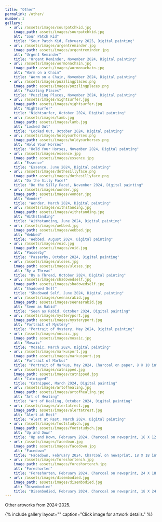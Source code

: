 ```yaml
---
title: "Other"
permalink: /other/
number: 3
gallery:
  - url: /assets/images/sourpatchkid.jpg
    image_path: assets/images/sourpatchkid.jpg
    alt: "Sour Patch Kid"
    title: "Sour Patch Kid, February 2025, Digital painting"
  - url: /assets/images/urgentreminder.jpg
    image_path: assets/images/urgentreminder.jpg
    alt: "Urgent Reminder"
    title: "Urgent Reminder, November 2024, Digital painting"
  - url: /assets/images/wormonachain.jpg
    image_path: assets/images/wormonachain.jpg
    alt: "Worm on a Chain"
    title: "Worm on a Chain, November 2024, Digital painting"
  - url: /assets/images/puzzlingplaces.png
    image_path: assets/images/puzzlingplaces.png
    alt: "Puzzling Places"
    title: "Puzzling Places, November 2024, Digital painting"
  - url: /assets/images/nightsurfer.jpg
    image_path: assets/images/nightsurfer.jpg
    alt: "Nightsurfer"
    title: "Nightsurfer, October 2024, Digital painting"
  - url: /assets/images/lamb.jpg
    image_path: assets/images/lamb.jpg
    alt: "Locked Out"
    title: "Locked Out, October 2024, Digital painting"
  - url: /assets/images/holdyourhorses.png
    image_path: assets/images/holdyourhorses.png
    alt: "Hold Your Horses"
    title: "Hold Your Horses, November 2024, Digital painting"
  - url: /assets/images/essence.jpg
    image_path: assets/images/essence.jpg
    alt: "Essence"
    title: "Essence, June 2024, Digital painting"
  - url: /assets/images/dothesillyface.png
    image_path: assets/images/dothesillyface.png
    alt: "Do the Silly Face!"
    title: "Do the Silly Face!, November 2024, Digital painting"
  - url: /assets/images/wonder.jpg
    image_path: assets/images/wonder.jpg
    alt: "Wonder"
    title: "Wonder, March 2024, Digital painting"
  - url: /assets/images/withstanding.jpg
    image_path: assets/images/withstanding.jpg
    alt: "Withstanding"
    title: "Withstanding, June 2024, Digital painting"
  - url: /assets/images/webbed.jpg
    image_path: assets/images/webbed.jpg
    alt: "Webbed"
    title: "Webbed, August 2024, Digital painting"
  - url: /assets/images/void.jpg
    image_path: assets/images/void.jpg
    alt: "Passerby"
    title: "Passerby, October 2024, Digital painting"
  - url: /assets/images/uloses.jpg
    image_path: assets/images/uloses.jpg
    alt: "By a Thread"
    title: "By a Thread, October 2024, Digital painting"
  - url: /assets/images/shadowedself.jpg
    image_path: assets/images/shadowedself.jpg
    alt: "Shadowed Self"
    title: "Shadowed Self, June 2024, Digital painting"
  - url: /assets/images/seenasrabid.jpg
    image_path: assets/images/seenasrabid.jpg
    alt: "Seen as Rabid"
    title: "Seen as Rabid, October 2024, Digital painting"
  - url: /assets/images/mysteryport.jpg
    image_path: assets/images/mysteryport.jpg
    alt: "Portrait of Mystery"
    title: "Portrait of Mystery, May 2024, Digital painting"
  - url: /assets/images/mosaic.jpg
    image_path: assets/images/mosaic.jpg
    alt: "Mosaic"
    title: "Mosaic, March 2024, Digital painting"
  - url: /assets/images/markusport.jpg
    image_path: assets/images/markusport.jpg
    alt: "Portrait of Markus"
    title: "Portrait of Markus, May 2024, Charcoal on paper, 8 X 10 in"
  - url: /assets/images/catnipped.jpg
    image_path: assets/images/catnipped.jpg
    alt: "Catnipped"
    title: "Catnipped, March 2024, Digital painting"
  - url: /assets/images/artofhealing.jpg
    image_path: assets/images/artofhealing.jpg
    alt: "Art of Healing"
    title: "Art of Healing, October 2024, Digital painting"
  - url: /assets/images/alertatrest.jpg
    image_path: assets/images/alertatrest.jpg
    alt: "Alert at Rest"
    title: "Alert at Rest, March 2024, Digital painting"
  - url: /assets/images/footstudych.jpg
    image_path: assets/images/footstudych.jpg
    alt: "Up and Down"
    title: "Up and Down, February 2024, Charcoal on newsprint, 18 X 12 in"
  - url: /assets/images/facedown.jpg
    image_path: assets/images/facedown.jpg
    alt: "Facedown"
    title: "Facedown, February 2024, Charcoal on newsprint, 18 X 18 in"
  - url: /assets/images/foreshortench.jpg
    image_path: assets/images/foreshortench.jpg
    alt: "Foreshorten"
    title: "Foreshorten, February 2024, Charcoal on newsprint, 24 X 18 in"
  - url: /assets/images/disembodied.jpg
    image_path: assets/images/disembodied.jpg
    alt: "Disembodied"
    title: "Disembodied, February 2024, Charcoal on newsprint, 18 X 24 in"
---
```

Other artworks from 2024-2025.

{% include gallery layout="" caption="Click image for artwork details." %}
